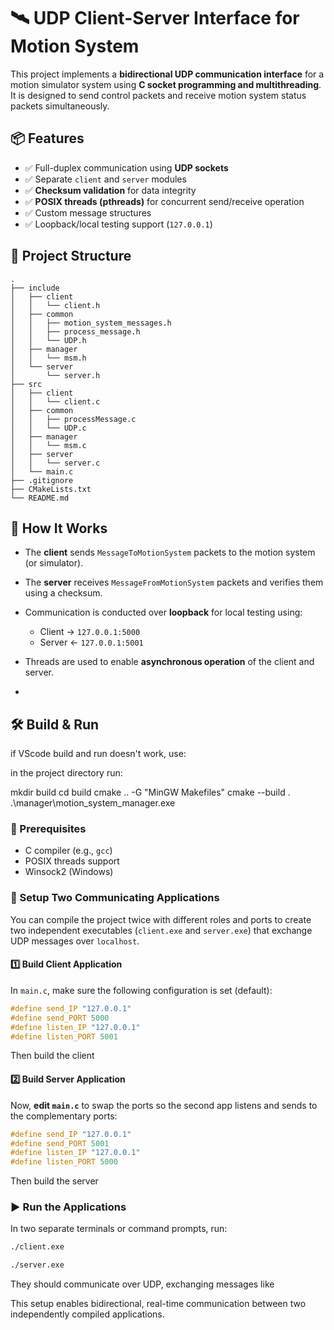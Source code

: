 # 🛰️ UDP Client-Server Interface for Motion System

This project implements a **bidirectional UDP communication interface** for a motion simulator system using **C socket programming and multithreading**. It is designed to send control packets and receive motion system status packets simultaneously.

## 📦 Features

- ✅ Full-duplex communication using **UDP sockets**
- ✅ Separate `client` and `server` modules
- ✅ **Checksum validation** for data integrity
- ✅ **POSIX threads (pthreads)** for concurrent send/receive operation
- ✅ Custom message structures
- ✅ Loopback/local testing support (`127.0.0.1`)

## 📁 Project Structure
```
.
├── include
│   ├── client
│   │   └── client.h
│   ├── common
│   │   ├── motion_system_messages.h
│   │   ├── process_message.h
│   │   └── UDP.h
│   ├── manager
│   │   └── msm.h
│   └── server
│       └── server.h
├── src
│   ├── client
│   │   └── client.c
│   ├── common
│   │   ├── processMessage.c
│   │   └── UDP.c
│   ├── manager
│   │   └── msm.c
│   ├── server
│   │   └── server.c
│   └── main.c
├── .gitignore
├── CMakeLists.txt
└── README.md
```

## 🧪 How It Works

- The **client** sends `MessageToMotionSystem` packets to the motion system (or simulator).
- The **server** receives `MessageFromMotionSystem` packets and verifies them using a checksum.
- Communication is conducted over **loopback** for local testing using:
  - Client → `127.0.0.1:5000`
  - Server ← `127.0.0.1:5001`
- Threads are used to enable **asynchronous operation** of the client and server.

-
## 🛠️ Build & Run
if VScode build and run doesn't work, use:

in the project directory run:

mkdir build
cd build
cmake .. -G "MinGW Makefiles"
cmake --build .
.\manager\motion_system_manager.exe

### 🧰 Prerequisites

- C compiler (e.g., `gcc`)
- POSIX threads support
- Winsock2 (Windows)

### 🧪 Setup Two Communicating Applications

You can compile the project twice with different roles and ports to create two independent executables (`client.exe` and `server.exe`) that exchange UDP messages over `localhost`.

#### 1️⃣ Build Client Application

In `main.c`, make sure the following configuration is set (default):

```c
#define send_IP "127.0.0.1"
#define send_PORT 5000
#define listen_IP "127.0.0.1"
#define listen_PORT 5001
```

Then build the client

#### 2️⃣ Build Server Application

Now, **edit `main.c`** to swap the ports so the second app listens and sends to the complementary ports:

```c
#define send_IP "127.0.0.1"
#define send_PORT 5001
#define listen_IP "127.0.0.1"
#define listen_PORT 5000
```

Then build the server

### ▶️ Run the Applications

In two separate terminals or command prompts, run:

```bash
./client.exe
```

```bash
./server.exe
```

They should communicate over UDP, exchanging messages like

This setup enables bidirectional, real-time communication between two independently compiled applications.

